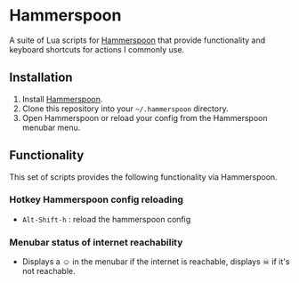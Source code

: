 # Hammerspoon

A suite of Lua scripts for [Hammerspoon](https://github.com/Hammerspoon/hammerspoon) that provide functionality and keyboard shortcuts for actions I commonly use.

## Installation

1. Install [Hammerspoon](https://github.com/Hammerspoon/hammerspoon).
1. Clone this repository into your `~/.hammerspoon` directory.
1. Open Hammerspoon or reload your config from the Hammerspoon menubar
   menu.

## Functionality

This set of scripts provides the following functionality via Hammerspoon.

### Hotkey Hammerspoon config reloading
* `Alt-Shift-h` : reload the hammerspoon config

### Menubar status of internet reachability
* Displays a ☺ in the menubar if the internet is reachable, displays ☠  if it's not reachable.
